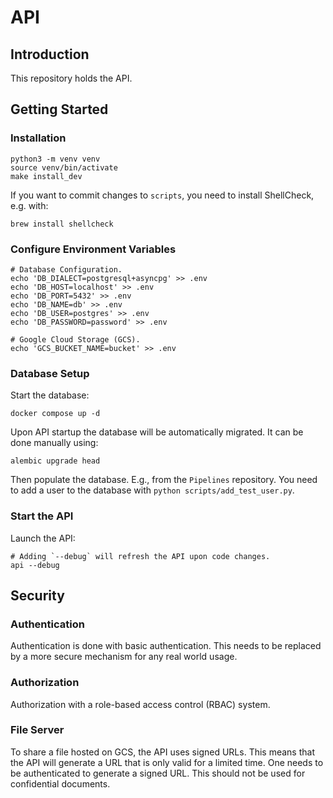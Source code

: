 # API

## Introduction

This repository holds the API.

## Getting Started

### Installation

```shell
python3 -m venv venv
source venv/bin/activate
make install_dev
```

If you want to commit changes to `scripts`,
you need to install ShellCheck, e.g. with:

```shell
brew install shellcheck
```

### Configure Environment Variables

```shell
# Database Configuration.
echo 'DB_DIALECT=postgresql+asyncpg' >> .env
echo 'DB_HOST=localhost' >> .env
echo 'DB_PORT=5432' >> .env
echo 'DB_NAME=db' >> .env
echo 'DB_USER=postgres' >> .env
echo 'DB_PASSWORD=password' >> .env

# Google Cloud Storage (GCS).
echo 'GCS_BUCKET_NAME=bucket' >> .env
```

### Database Setup

Start the database:

```shell
docker compose up -d
```

Upon API startup the database will be automatically migrated.
It can be done manually using:

```shell
alembic upgrade head
```

Then populate the database. E.g., from the `Pipelines` repository.
You need to add a user to the database with `python scripts/add_test_user.py`.

### Start the API

Launch the API:

```shell
# Adding `--debug` will refresh the API upon code changes.
api --debug
```

## Security

### Authentication

Authentication is done with basic authentication.
This needs to be replaced by a more secure mechanism for any real world usage.

### Authorization

Authorization with a role-based access control (RBAC) system.

### File Server

To share a file hosted on GCS, the API uses signed URLs.
This means that the API will generate a URL that is only valid for a limited time.
One needs to be authenticated to generate a signed URL.
This should not be used for confidential documents.
